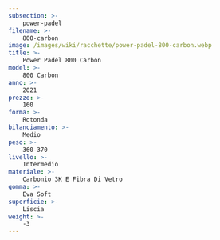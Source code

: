 ```yaml
---
subsection: >-
    power-padel
filename: >-
    800-carbon
image: /images/wiki/racchette/power-padel-800-carbon.webp
title: >-
    Power Padel 800 Carbon
model: >-
    800 Carbon
anno: >-
    2021
prezzo: >-
    160
forma: >-
    Rotonda
bilanciamento: >-
    Medio
peso: >-
    360-370
livello: >-
    Intermedio
materiale: >-
    Carbonio 3K E Fibra Di Vetro
gomma: >-
    Eva Soft
superficie: >-
    Liscia
weight: >-
    -3
---
```

